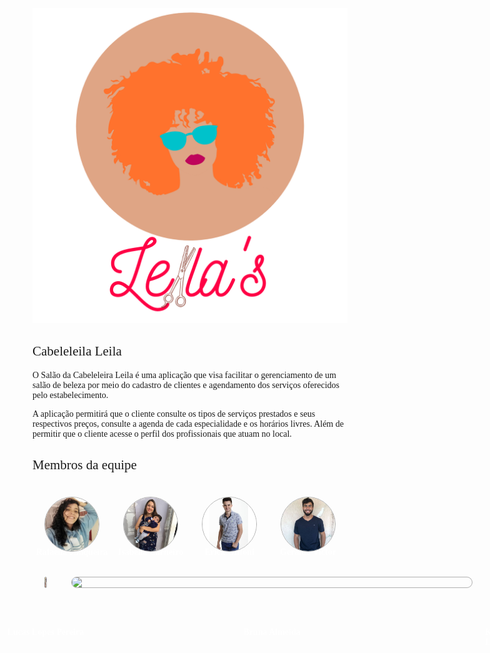 ![logo](img/logos/logo1.png)

## Cabeleleila Leila

O Salão da Cabeleleira Leila é uma aplicação que visa facilitar o  gerenciamento de um salão de beleza por meio do cadastro de clientes e agendamento dos serviços oferecidos pelo estabelecimento.

A aplicação permitirá que o cliente consulte os tipos de serviços prestados e seus respectivos preços, consulte a agenda de cada especialidade e os horários livres. Além de permitir que o cliente acesse o perfil dos profissionais que atuam no local.   

## Membros da equipe
<div class="members">
  <div class="member">
    <p>Rafaella Junqueira</p>
    <img src="img/equipe/rafaella.jpeg">
  </div>
  <div class="member">
    <p>Isabella Carneiro</p>
    <img src="img/equipe/isabella.jpeg">
  </div>
  <div class="member">
    <p>Erick Giffoni</p>
    <img src="img/equipe/erick.jpeg">
  </div>
  <div class="member">
    <p>Geraldo Victor</p>
    <img src="img/equipe/geraldo.jpeg">
  </div>
</div>
<div class="members">
   <div class="member">
    <p>Lucas Lopes Pereira</p>
    <img src="img/equipe/lucas.jpeg">
  </div>
  <div class="member">
    <p>Bruna Almeida</p>
    <img src="img/equipe/bruna.jpeg">
  </div>
  <div class="member">
    <p>Kalebe Lopes</p>
    <img src="img/equipe/kalebe.jpeg">
  </div>
  <div class="member">
    <p>Damarcones Porto</p>
    <img src="img/equipe/damarcones.jpeg">
  </div>
</div>
   
<style>
  .members {
    display: flex; 
    flex-direction: row;
  }
  .member img {
    position: relative;
    width: 640px;
    opacity: 1;
    border-style: solid;
    border-radius: 640px;
    border-width: 1px; 
    border-color: rgba(0,0,0,0.3);
    z-index: 3;
    transition: opacity 0.5s !important;
  }
  .member img:hover {
    opacity: 0.4;
    z-index: 1;
  }
  .member p:hover  + img {
    opacity: 0.4;
    z-index: 1;
  }
  
 .member {
   display: flex;
   margin: 20px;
   justify-content: center;
  }
 
 .member p {
    position: absolute;
    transform: translate(0, 4.8em);
    z-index: 2;
    color: #fff;
    font-weight: bold;
    font-family: Montserrat;
  }
 
  h2, p {
    font-family: Montserrat !important;
    font-weight: 500;
  }

  h3 {
    font-family: Montserrat !important;
    font-weight: bold;
  }
</style>
